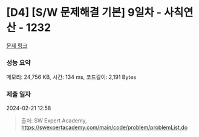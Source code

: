 # [D4] [S/W 문제해결 기본] 9일차 - 사칙연산 - 1232 

[문제 링크](https://swexpertacademy.com/main/code/problem/problemDetail.do?contestProbId=AV141J8KAIcCFAYD) 

### 성능 요약

메모리: 24,756 KB, 시간: 134 ms, 코드길이: 2,191 Bytes

### 제출 일자

2024-02-21 12:58



> 출처: SW Expert Academy, https://swexpertacademy.com/main/code/problem/problemList.do